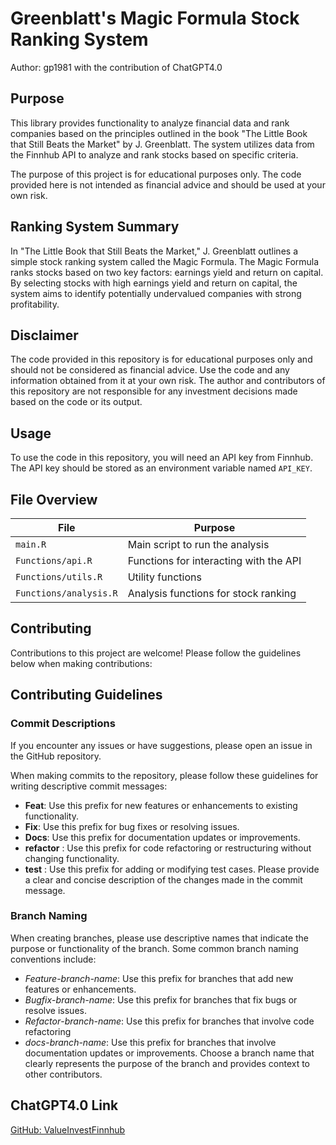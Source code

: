 # Greenblatt's Magic Formula Stock Ranking System

Author: gp1981 with the contribution of ChatGPT4.0

## Purpose

This library provides functionality to analyze financial data and rank companies based on the principles outlined in the book "The Little Book that Still Beats the Market" by J. Greenblatt. The system utilizes data from the Finnhub API to analyze and rank stocks based on specific criteria.

The purpose of this project is for educational purposes only. The code provided here is not intended as financial advice and should be used at your own risk.

## Ranking System Summary

In "The Little Book that Still Beats the Market," J. Greenblatt outlines a simple stock ranking system called the Magic Formula. The Magic Formula ranks stocks based on two key factors: earnings yield and return on capital. By selecting stocks with high earnings yield and return on capital, the system aims to identify potentially undervalued companies with strong profitability.

## Disclaimer

The code provided in this repository is for educational purposes only and should not be considered as financial advice. Use the code and any information obtained from it at your own risk. The author and contributors of this repository are not responsible for any investment decisions made based on the code or its output.

## Usage

To use the code in this repository, you will need an API key from Finnhub. The API key should be stored as an environment variable named `API_KEY`.

## File Overview

| File                   | Purpose                                |
|------------------------|----------------------------------------|
| `main.R`               | Main script to run the analysis        |
| `Functions/api.R`      | Functions for interacting with the API |
| `Functions/utils.R`    | Utility functions                      |
| `Functions/analysis.R` | Analysis functions for stock ranking   |

## Contributing

Contributions to this project are welcome! Please follow the guidelines below when making contributions:

## Contributing Guidelines

### Commit Descriptions

If you encounter any issues or have suggestions, please open an issue in the GitHub repository.

When making commits to the repository, please follow these guidelines for writing descriptive commit messages:

-   **Feat**: Use this prefix for new features or enhancements to existing functionality.
-   **Fix**: Use this prefix for bug fixes or resolving issues.
-   **Docs**: Use this prefix for documentation updates or improvements.
-   **refactor** : Use this prefix for code refactoring or restructuring without changing functionality.
-   **test** : Use this prefix for adding or modifying test cases. Please provide a clear and concise description of the changes made in the commit message.

### Branch Naming

When creating branches, please use descriptive names that indicate the purpose or functionality of the branch. Some common branch naming conventions include:

-   *Feature*-*branch-name*: Use this prefix for branches that add new features or enhancements.
-   *Bugfix*-*branch-name*: Use this prefix for branches that fix bugs or resolve issues.
-   *Refactor*-*branch-name*: Use this prefix for branches that involve code refactoring
-   *docs*-*branch-name*: Use this prefix for branches that involve documentation updates or improvements. Choose a branch name that clearly represents the purpose of the branch and provides context to other contributors.

## ChatGPT4.0 Link
[GitHub: ValueInvestFinnhub](https://chat.openai.com/share/06d3c853-5b08-431b-b534-0d361bcb6b1d)
